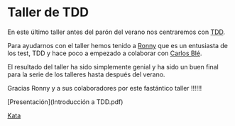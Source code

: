 # Taller de TDD

En este último taller antes del parón del verano nos centraremos con [TDD](https://en.wikipedia.org/wiki/Test-driven_development).

Para ayudarnos con el taller hemos tenido a [Ronny](https://twitter.com/ronnyancorini) que es un entusiasta de los test, TDD y hace poco a empezado a colaborar con [Carlos Blé](https://twitter.com/carlosble).

El resultado del taller ha sido simplemente genial y ha sido un buen final para la serie de los talleres hasta después del verano.

Gracias Ronny y a sus colaboradores por este fastántico taller !!!!!!

[Presentación](Introducción a TDD.pdf)

[Kata](https://github.com/LasPalmasDevOps/Taller-TDD)
